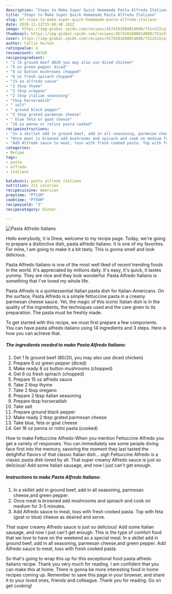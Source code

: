 ```yaml
---
description: "Steps to Make Super Quick Homemade Pasta Alfredo Italiano"
title: "Steps to Make Super Quick Homemade Pasta Alfredo Italiano"
slug: 87-steps-to-make-super-quick-homemade-pasta-alfredo-italiano
date: 2020-11-12T15:40:48.181Z
image: https://img-global.cpcdn.com/recipes/4574281680814080/751x532cq70/pasta-alfredo-italiano-recipe-main-photo.jpg
thumbnail: https://img-global.cpcdn.com/recipes/4574281680814080/751x532cq70/pasta-alfredo-italiano-recipe-main-photo.jpg
cover: https://img-global.cpcdn.com/recipes/4574281680814080/751x532cq70/pasta-alfredo-italiano-recipe-main-photo.jpg
author: Callie Horton
ratingvalue: 4
reviewcount: 46320
recipeingredient:
- "1 lb ground beef 8020 you may also use diced chicken"
- "6 oz green pepper diced"
- "8 oz button mushrooms chopped"
- "6 oz fresh spinach chopped"
- "15 oz alfredo sauce"
- "2 tbsp thyme"
- "2 tbsp oregano"
- "2 tbsp italian seasoning"
- "tbsp horseradish"
- " salt"
- " ground black pepper"
- "2 tbsp grated parmesan cheese"
- " blue feta or goat cheese"
- "16 oz penna or rotini pasta cooked"
recipeinstructions:
- "In a skillet add in ground beef, add in all seasoning, parmesan cheese,and green pepper."
- "Once meat is browned add mushrooms and spinach and cook on medium for 3-5 minutes."
- "Add Alfredo sauce to meat, toss with fresh cooked pasta. Top with feta (goat or blue) cheese as desired and serve."
categories:
- Recipe
tags:
- pasta
- alfredo
- italiano

katakunci: pasta alfredo italiano 
nutrition: 211 calories
recipecuisine: American
preptime: "PT13M"
cooktime: "PT56M"
recipeyield: "3"
recipecategory: Dinner

---
```



![Pasta Alfredo Italiano](https://img-global.cpcdn.com/recipes/4574281680814080/751x532cq70/pasta-alfredo-italiano-recipe-main-photo.jpg)

Hello everybody, it is Drew, welcome to my recipe page. Today, we're going to prepare a distinctive dish, pasta alfredo italiano. It is one of my favorites. For mine, I am going to make it a bit tasty. This is gonna smell and look delicious.

Pasta Alfredo Italiano is one of the most well liked of recent trending foods in the world. It's appreciated by millions daily. It's easy, it's quick, it tastes yummy. They are nice and they look wonderful. Pasta Alfredo Italiano is something that I've loved my whole life.

Pasta Alfredo is a quintessential Italian pasta dish for Italian-Americans. On the surface, Pasta Alfredo is a simple fettuccine pasta in a creamy parmesan cheese sauce. Yet, the magic of this iconic Italian dish is in the quality of the ingredients, the techniques used and the care given to its preparation. The pasta must be freshly made.


To get started with this recipe, we must first prepare a few components. You can have pasta alfredo italiano using 14 ingredients and 3 steps. Here is how you can achieve that.

<!--inarticleads1-->

##### The ingredients needed to make Pasta Alfredo Italiano:

1. Get 1 lb ground beef (80/20, you may also use diced chicken)
1. Prepare 6 oz green pepper (diced)
1. Make ready 8 oz button mushrooms (chopped)
1. Get 6 oz fresh spinach (chopped)
1. Prepare 15 oz alfredo sauce
1. Take 2 tbsp thyme
1. Take 2 tbsp oregano
1. Prepare 2 tbsp italian seasoning
1. Prepare tbsp horseradish
1. Take  salt
1. Prepare  ground black pepper
1. Make ready 2 tbsp grated parmesan cheese
1. Take  blue, feta or goat cheese
1. Get 16 oz penna or rotini pasta (cooked)


How to make Fettuccine Alfredo-When you mention Fettuccine Alfredo you get a variety of responses. You can immediately see some people diving face first into the memory, savoring the moment they last tasted the delightful flavors of that classic Italian dish….sigh Fettuccine Alfredo is a classic pasta dish loved by all. That super creamy Alfredo sauce is just so delicious! Add some Italian sausage, and now I just can&#39;t get enough. 

<!--inarticleads2-->

##### Instructions to make Pasta Alfredo Italiano:

1. In a skillet add in ground beef, add in all seasoning, parmesan cheese,and green pepper.
1. Once meat is browned add mushrooms and spinach and cook on medium for 3-5 minutes.
1. Add Alfredo sauce to meat, toss with fresh cooked pasta. Top with feta (goat or blue) cheese as desired and serve.


That super creamy Alfredo sauce is just so delicious! Add some Italian sausage, and now I just can&#39;t get enough. This is the type of comfort food that we love to have on the weekend as a special meal. In a skillet add in ground beef, add in all seasoning, parmesan cheese,and green pepper. Add Alfredo sauce to meat, toss with fresh cooked pasta. 

So that's going to wrap this up for this exceptional food pasta alfredo italiano recipe. Thank you very much for reading. I am confident that you can make this at home. There is gonna be more interesting food in home recipes coming up. Remember to save this page in your browser, and share it to your loved ones, friends and colleague. Thank you for reading. Go on get cooking!
